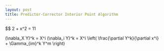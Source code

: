 ```yaml
---
layout: post
title: Predictor-Corrector Interior Point Algorithm
---
```


$$ 2 + x^2 = 11

(\nabla_X Y)^k = X^i (\nabla_i Y)^k = X^i \left( \frac{\partial Y^k}{\partial x^i} + \Gamma_{im}^k Y^m \right)
